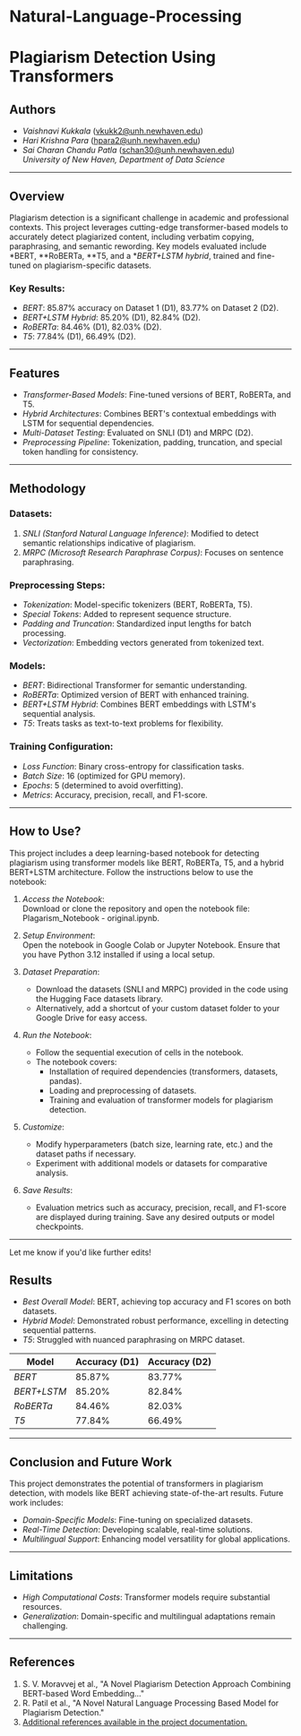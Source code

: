 # Natural-Language-Processing
# Plagiarism Detection Using Transformers

## Authors
- *Vaishnavi Kukkala* (vkukk2@unh.newhaven.edu)  
- *Hari Krishna Para* (hpara2@unh.newhaven.edu)  
- *Sai Charan Chandu Patla* (schan30@unh.newhaven.edu)  
*University of New Haven, Department of Data Science*

---

## Overview

Plagiarism detection is a significant challenge in academic and professional contexts. This project leverages cutting-edge transformer-based models to accurately detect plagiarized content, including verbatim copying, paraphrasing, and semantic rewording. Key models evaluated include *BERT, **RoBERTa, **T5, and a **BERT+LSTM hybrid*, trained and fine-tuned on plagiarism-specific datasets.

### Key Results:
- *BERT*: 85.87% accuracy on Dataset 1 (D1), 83.77% on Dataset 2 (D2).  
- *BERT+LSTM Hybrid*: 85.20% (D1), 82.84% (D2).  
- *RoBERTa*: 84.46% (D1), 82.03% (D2).  
- *T5*: 77.84% (D1), 66.49% (D2).

---

## Features
- *Transformer-Based Models*: Fine-tuned versions of BERT, RoBERTa, and T5.  
- *Hybrid Architectures*: Combines BERT's contextual embeddings with LSTM for sequential dependencies.  
- *Multi-Dataset Testing*: Evaluated on SNLI (D1) and MRPC (D2).  
- *Preprocessing Pipeline*: Tokenization, padding, truncation, and special token handling for consistency.

---

## Methodology

### Datasets:
1. *SNLI (Stanford Natural Language Inference)*: Modified to detect semantic relationships indicative of plagiarism.  
2. *MRPC (Microsoft Research Paraphrase Corpus)*: Focuses on sentence paraphrasing.  

### Preprocessing Steps:
- *Tokenization*: Model-specific tokenizers (BERT, RoBERTa, T5).  
- *Special Tokens*: Added to represent sequence structure.  
- *Padding and Truncation*: Standardized input lengths for batch processing.  
- *Vectorization*: Embedding vectors generated from tokenized text.

### Models:
- *BERT*: Bidirectional Transformer for semantic understanding.  
- *RoBERTa*: Optimized version of BERT with enhanced training.  
- *BERT+LSTM Hybrid*: Combines BERT embeddings with LSTM's sequential analysis.  
- *T5*: Treats tasks as text-to-text problems for flexibility.  

### Training Configuration:
- *Loss Function*: Binary cross-entropy for classification tasks.  
- *Batch Size*: 16 (optimized for GPU memory).  
- *Epochs*: 5 (determined to avoid overfitting).  
- *Metrics*: Accuracy, precision, recall, and F1-score.  

---
## How to Use?

This project includes a deep learning-based notebook for detecting plagiarism using transformer models like BERT, RoBERTa, T5, and a hybrid BERT+LSTM architecture. Follow the instructions below to use the notebook:

1. *Access the Notebook*:  
   Download or clone the repository and open the notebook file:  
   Plagarism_Notebook - original.ipynb.

2. *Setup Environment*:  
   Open the notebook in Google Colab or Jupyter Notebook. Ensure that you have Python 3.12 installed if using a local setup.

3. *Dataset Preparation*:  
   - Download the datasets (SNLI and MRPC) provided in the code using the Hugging Face datasets library.
   - Alternatively, add a shortcut of your custom dataset folder to your Google Drive for easy access.

4. *Run the Notebook*:  
   - Follow the sequential execution of cells in the notebook.
   - The notebook covers:
     - Installation of required dependencies (transformers, datasets, pandas).
     - Loading and preprocessing of datasets.
     - Training and evaluation of transformer models for plagiarism detection.

5. *Customize*:  
   - Modify hyperparameters (batch size, learning rate, etc.) and the dataset paths if necessary.
   - Experiment with additional models or datasets for comparative analysis.

6. *Save Results*:  
   - Evaluation metrics such as accuracy, precision, recall, and F1-score are displayed during training. Save any desired outputs or model checkpoints.


---

Let me know if you'd like further edits!
## Results
- *Best Overall Model*: BERT, achieving top accuracy and F1 scores on both datasets.  
- *Hybrid Model*: Demonstrated robust performance, excelling in detecting sequential patterns.  
- *T5*: Struggled with nuanced paraphrasing on MRPC dataset.  

| Model        | Accuracy (D1) | Accuracy (D2) |
|--------------|---------------|---------------|
| *BERT*     | 85.87%        | 83.77%        |
| *BERT+LSTM*| 85.20%        | 82.84%        |
| *RoBERTa*  | 84.46%        | 82.03%        |
| *T5*       | 77.84%        | 66.49%        |

---

## Conclusion and Future Work

This project demonstrates the potential of transformers in plagiarism detection, with models like BERT achieving state-of-the-art results. Future work includes:
- *Domain-Specific Models*: Fine-tuning on specialized datasets.  
- *Real-Time Detection*: Developing scalable, real-time solutions.  
- *Multilingual Support*: Enhancing model versatility for global applications.

---

## Limitations
- *High Computational Costs*: Transformer models require substantial resources.  
- *Generalization*: Domain-specific and multilingual adaptations remain challenging.

---

## References
1. S. V. Moravvej et al., "A Novel Plagiarism Detection Approach Combining BERT-based Word Embedding..."  
2. R. Patil et al., "A Novel Natural Language Processing Based Model for Plagiarism Detection."  
3. [Additional references available in the project documentation.](https://arxiv.org)
